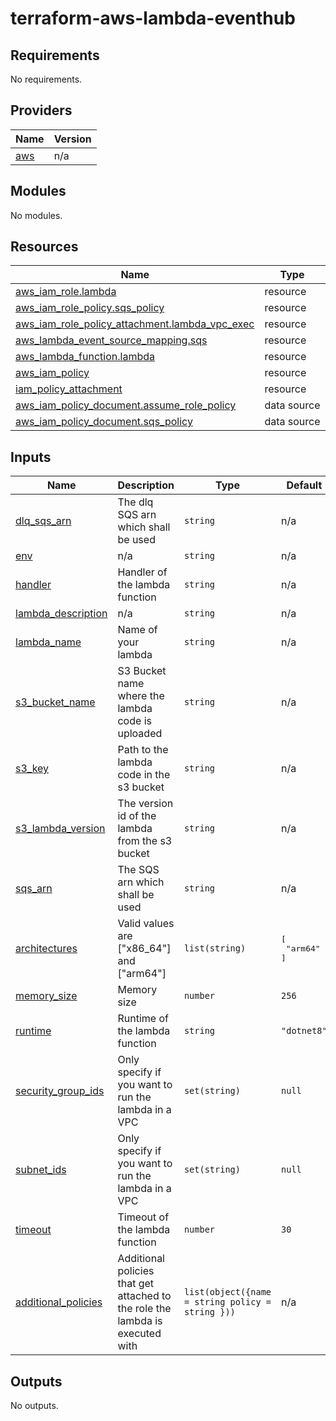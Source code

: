 # terraform-aws-lambda-eventhub
<!-- BEGIN_TF_DOCS -->
## Requirements

No requirements.

## Providers

| Name | Version |
|------|---------|
| <a name="provider_aws"></a> [aws](#provider\_aws) | n/a |

## Modules

No modules.

## Resources

| Name | Type |
|------|------|
| [aws_iam_role.lambda](https://registry.terraform.io/providers/hashicorp/aws/latest/docs/resources/iam_role) | resource |
| [aws_iam_role_policy.sqs_policy](https://registry.terraform.io/providers/hashicorp/aws/latest/docs/resources/iam_role_policy) | resource |
| [aws_iam_role_policy_attachment.lambda_vpc_exec](https://registry.terraform.io/providers/hashicorp/aws/latest/docs/resources/iam_role_policy_attachment) | resource |
| [aws_lambda_event_source_mapping.sqs](https://registry.terraform.io/providers/hashicorp/aws/latest/docs/resources/lambda_event_source_mapping) | resource |
| [aws_lambda_function.lambda](https://registry.terraform.io/providers/hashicorp/aws/latest/docs/resources/lambda_function) | resource |
| [aws_iam_policy](https://registry.terraform.io/providers/hashicorp/aws/latest/docs/resources/iam_policy) | resource |
| [iam_policy_attachment](https://registry.terraform.io/providers/hashicorp/aws/latest/docs/resources/iam_policy_attachment) | resource |
| [aws_iam_policy_document.assume_role_policy](https://registry.terraform.io/providers/hashicorp/aws/latest/docs/data-sources/iam_policy_document) | data source |
| [aws_iam_policy_document.sqs_policy](https://registry.terraform.io/providers/hashicorp/aws/latest/docs/data-sources/iam_policy_document) | data source |

## Inputs

| Name                                                                                         | Description                                                                   | Type                                               | Default | Required |
|----------------------------------------------------------------------------------------------|-------------------------------------------------------------------------------|----------------------------------------------------|---------|:--------:|
| <a name="input_dlq_sqs_arn"></a> [dlq\_sqs\_arn](#input\_dlq\_sqs\_arn)                      | The dlq SQS arn which shall be used                                           | `string`                                           | n/a | yes |
| <a name="input_env"></a> [env](#input\_env)                                                  | n/a                                                                           | `string`                                           | n/a | yes |
| <a name="input_handler"></a> [handler](#input\_handler)                                      | Handler of the lambda function                                                | `string`                                           | n/a | yes |
| <a name="input_lambda_description"></a> [lambda\_description](#input\_lambda\_description)   | n/a                                                                           | `string`                                           | n/a | yes |
| <a name="input_lambda_name"></a> [lambda\_name](#input\_lambda\_name)                        | Name of your lambda                                                           | `string`                                           | n/a | yes |
| <a name="input_s3_bucket_name"></a> [s3\_bucket\_name](#input\_s3\_bucket\_name)             | S3 Bucket name where the lambda code is uploaded                              | `string`                                           | n/a | yes |
| <a name="input_s3_key"></a> [s3\_key](#input\_s3\_key)                                       | Path to the lambda code in the s3 bucket                                      | `string`                                           | n/a | yes |
| <a name="input_s3_lambda_version"></a> [s3\_lambda\_version](#input\_s3\_lambda\_version)    | The version id of the lambda from the s3 bucket                               | `string`                                           | n/a | yes |
| <a name="input_sqs_arn"></a> [sqs\_arn](#input\_sqs\_arn)                                    | The SQS arn which shall be used                                               | `string`                                           | n/a | yes |
| <a name="input_architectures"></a> [architectures](#input\_architectures)                    | Valid values are ["x86\_64"] and ["arm64"]                                    | `list(string)`                                     | <pre>[<br>  "arm64"<br>]</pre> | no |
| <a name="input_memory_size"></a> [memory\_size](#input\_memory\_size)                        | Memory size                                                                   | `number`                                           | `256` | no |
| <a name="input_runtime"></a> [runtime](#input\_runtime)                                      | Runtime of the lambda function                                                | `string`                                           | `"dotnet8"` | no |
| <a name="input_security_group_ids"></a> [security\_group\_ids](#input\_security\_group\_ids) | Only specify if you want to run the lambda in a VPC                           | `set(string)`                                      | `null` | no |
| <a name="input_subnet_ids"></a> [subnet\_ids](#input\_subnet\_ids)                           | Only specify if you want to run the lambda in a VPC                           | `set(string)`                                      | `null` | no |
| <a name="input_timeout"></a> [timeout](#input\_timeout)                                      | Timeout of the lambda function                                                | `number`                                           | `30` | no |
| <a name="input_timeout"></a> [additional_policies](#input\_additional\_policies)             | Additional policies that get attached to the role the lambda is executed with | `list(object({name   = string policy = string }))` | n/a | no |

## Outputs

No outputs.
<!-- END_TF_DOCS -->